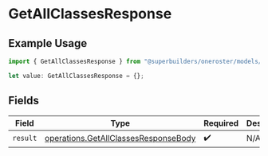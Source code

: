 # GetAllClassesResponse

## Example Usage

```typescript
import { GetAllClassesResponse } from "@superbuilders/oneroster/models/operations";

let value: GetAllClassesResponse = {};
```

## Fields

| Field                                                                                        | Type                                                                                         | Required                                                                                     | Description                                                                                  |
| -------------------------------------------------------------------------------------------- | -------------------------------------------------------------------------------------------- | -------------------------------------------------------------------------------------------- | -------------------------------------------------------------------------------------------- |
| `result`                                                                                     | [operations.GetAllClassesResponseBody](../../models/operations/getallclassesresponsebody.md) | :heavy_check_mark:                                                                           | N/A                                                                                          |